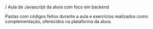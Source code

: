 / Aula de Javascript da alura com foco em backend

Pastas com códigos feitos durante a aula e exercicios realizados como complementação, oferecidos na plataforma da alura.

